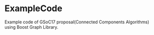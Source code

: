 # ExampleCode
Example code of GSoC17 proposal(Connected Components Algorithms) using Boost Graph Library.

